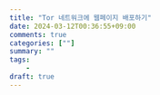 ```yaml
---
title: "Tor 네트워크에 웹페이지 배포하기"
date: 2024-03-12T00:36:55+09:00
comments: true
categories: [""]
summary: ""
tags:
    -
draft: true
---
```

